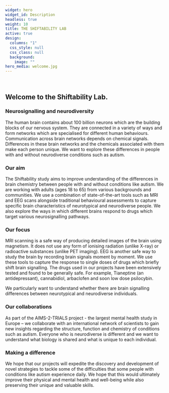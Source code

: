 ```yaml
---
widget: hero
widget_id: Description
headless: true
weight: 10
title: THE SHIFTABILITY LAB
active: true
design:
  columns: "1"
  css_style: null
  css_class: null
  background:
    image: ""
hero_media: welcome.jpg
---
```


<br>

## Welcome to the **Shiftability Lab**.

### Neurosignalling and neurodiversity
The human brain contains about 100 billion neurons which are the building blocks of our nervous system. They are connected in a variety of ways and form networks which are specialised for different human behaviours.
Communication across brain networks depends on chemical signals.
Differences in these brain networks and the chemicals associated with them make each person unique. We want to explore these differences in people with and without neurodiverse conditions such as autism.

### Our aim
The Shiftability study aims to improve understanding of the differences in brain chemistry between people with and without conditions like autism. We are working with adults (ages 18 to 65) from various backgrounds and communities. We use a combination of state-of-the-art tools such as MRI and EEG scans alongside traditional behavioural assessments to capture specific brain characteristics of neurotypical and neurodiverse people. We also explore the ways in which different brains respond to drugs which target various neurosignalling pathways.

### Our focus
MRI scanning is a safe way of producing detailed images of the brain using magnetism. It does not use any form of ionising radiation (unlike X-ray) or radioactive substances (unlike PET imaging). EEG is another safe way to study the brain by recording brain signals moment by moment. We use these tools to capture the response to single doses of drugs which briefly shift brain signalling. The drugs used in our projects have been extensively tested and found to be generally safe. For example, Tianeptine (an antidepressant), cannabidiol, arbaclofen and soon low dose psilocybin.

We particularly want to understand whether there are brain signalling differences between neurotypical and neurodiverse individuals.

### Our collaborations
As part of the AIMS-2-TRIALS project - the largest mental health study in Europe – we collaborate with an international network of scientists to gain new insights regarding the structure, function and chemistry of conditions such as autism. Everyone who is neurodiverse is different and we want to understand what biology is shared and what is unique to each individual. 

### Making a difference
We hope that our projects will expedite the discovery and development of novel strategies to tackle some of the difficulties that some people with conditions like autism experience daily. We hope that this would ultimately improve their physical and mental health and well-being while also preserving their unique and valuable skills.
